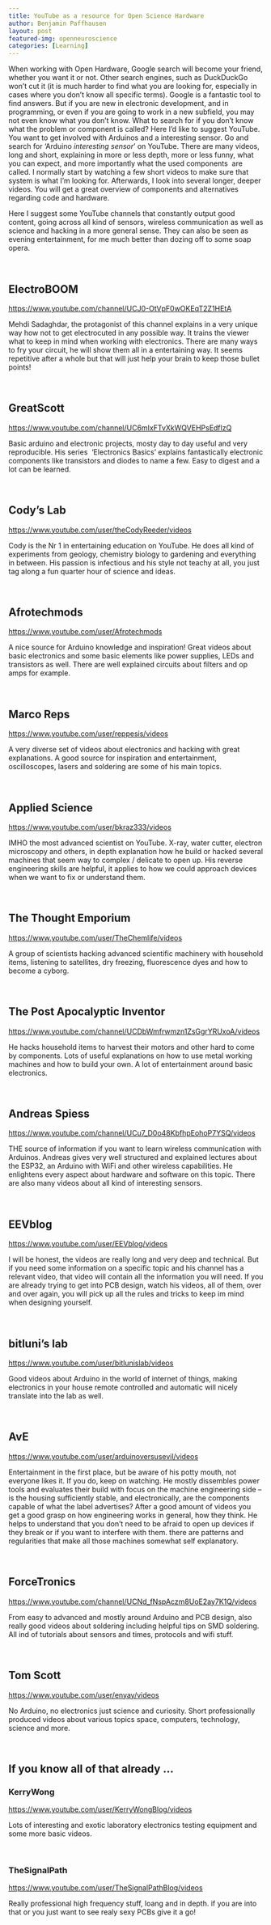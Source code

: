 ```yaml
---
title: YouTube as a resource for Open Science Hardware
author: Benjamin Paffhausen
layout: post
featured-img: openneuroscience
categories: [Learning]
---
```

When working with Open Hardware, Google search will become your friend, whether you want it or not. Other search engines, such as DuckDuckGo won’t cut it (it is much harder to find what you are looking for, especially in cases where you don’t know all specific terms). Google is a fantastic tool to find answers. But if you are new in electronic development, and in programming, or even if you are going to work in a new subfield, you may not even know what you don’t know. What to search for if you don’t know what the problem or component is called? Here I’d like to suggest YouTube. You want to get involved with Arduinos and a interesting sensor. Go and search for ‘Arduino _interesting sensor_’ on YouTube. There are many videos, long and short, explaining in more or less depth, more or less funny, what you can expect, and more importantly what the used components  are called. I normally start by watching a few short videos to make sure that system is what I’m looking for. Afterwards, I look into several longer, deeper videos. You will get a great overview of components and alternatives regarding code and hardware.

Here I suggest some YouTube channels that constantly output good content, going across all kind of sensors, wireless communication as well as science and hacking in a more general sense. They can also be seen as evening entertainment, for me much better than dozing off to some soap opera.

&nbsp;

## ElectroBOOM

<https://www.youtube.com/channel/UCJ0-OtVpF0wOKEqT2Z1HEtA>

Mehdi Sadaghdar, the protagonist of this channel explains in a very unique way how not to get electrocuted in any possible way. It trains the viewer what to keep in mind when working with electronics. There are many ways to fry your circuit, he will show them all in a entertaining way. It seems repetitive after a whole but that will just help your brain to keep those bullet points!

&nbsp;

## GreatScott

<https://www.youtube.com/channel/UC6mIxFTvXkWQVEHPsEdflzQ>

Basic arduino and electronic projects, mosty day to day useful and very reproducible. His series  ‘Electronics Basics’ explains fantastically electronic components like transistors and diodes to name a few. Easy to digest and a lot can be learned.

&nbsp;

## Cody’s Lab

<https://www.youtube.com/user/theCodyReeder/videos>

Cody is the Nr 1 in entertaining education on YouTube. He does all kind of experiments from geology, chemistry biology to gardening and everything in between. His passion is infectious and his style not teachy at all, you just tag along a fun quarter hour of science and ideas.

&nbsp;

## Afrotechmods

<https://www.youtube.com/user/Afrotechmods>

A nice source for Arduino knowledge and inspiration! Great videos about basic electronics and some basic elements like power supplies, LEDs and transistors as well. There are well explained circuits about filters and op amps for example.

&nbsp;

## Marco Reps

<https://www.youtube.com/user/reppesis/videos>

A very diverse set of videos about electronics and hacking with great explanations. A good source for inspiration and entertainment, oscilloscopes, lasers and soldering are some of his main topics.

&nbsp;

## Applied Science

<https://www.youtube.com/user/bkraz333/videos>

IMHO the most advanced scientist on YouTube. X-ray, water cutter, electron microscopy and others, in depth explanation how he build or hacked several machines that seem way to complex / delicate to open up. His reverse engineering skills are helpful, it applies to how we could approach devices when we want to fix or understand them.

&nbsp;

## The Thought Emporium

<https://www.youtube.com/user/TheChemlife/videos>

A group of scientists hacking advanced scientific machinery with household items, listening to satellites, dry freezing, fluorescence dyes and how to become a cyborg.

&nbsp;

## The Post Apocalyptic Inventor

<https://www.youtube.com/channel/UCDbWmfrwmzn1ZsGgrYRUxoA/videos>

He hacks household items to harvest their motors and other hard to come by components. Lots of useful explanations on how to use metal working machines and how to build your own. A lot of entertainment around basic electronics.

&nbsp;

## Andreas Spiess

<https://www.youtube.com/channel/UCu7_D0o48KbfhpEohoP7YSQ/videos>

THE source of information if you want to learn wireless communication with Arduinos. Andreas gives very well structured and explained lectures about the ESP32, an Arduino with WiFi and other wireless capabilities. He enlightens every aspect about hardware and software on this topic. There are also many videos about all kind of interesting sensors.

&nbsp;

## EEVblog

<https://www.youtube.com/user/EEVblog/videos>

I will be honest, the videos are really long and very deep and technical. But if you need some information on a specific topic and his channel has a relevant video, that video will contain all the information you will need. If you are already trying to get into PCB design, watch his videos, all of them, over and over again, you will pick up all the rules and tricks to keep im mind when designing yourself.

&nbsp;

## bitluni&#8217;s lab

<https://www.youtube.com/user/bitlunislab/videos>

Good videos about Arduino in the world of internet of things, making electronics in your house remote controlled and automatic will nicely translate into the lab as well.

&nbsp;

## AvE

<https://www.youtube.com/user/arduinoversusevil/videos>

Entertainment in the first place, but be aware of his potty mouth, not everyone likes it. If you do, keep on watching. He mostly dissembles power tools and evaluates their build with focus on the machine engineering side &#8211; is the housing sufficiently stable, and electronically, are the components capable of what the label advertises? After a good amount of videos you get a good grasp on how engineering works in general, how they think. He helps to understand that you don’t need to be afraid to open up devices if they break or if you want to interfere with them. there are patterns and regularities that make all those machines somewhat self explanatory.

&nbsp;

## ForceTronics

<https://www.youtube.com/channel/UCNd_fNspAczm8UoE2ay7K1Q/videos>

From easy to advanced and mostly around Arduino and PCB design, also really good videos about soldering including helpful tips on SMD soldering. All ind of tutorials about sensors and times, protocols and wifi stuff.

&nbsp;

## Tom Scott

<https://www.youtube.com/user/enyay/videos>

No Arduino, no electronics just science and curiosity. Short professionally produced videos about various topics space, computers, technology, science and more.

&nbsp;

## If you know all of that already &#8230;

### KerryWong

<https://www.youtube.com/user/KerryWongBlog/videos>

Lots of interesting and exotic laboratory electronics testing equipment and some more basic videos.

&nbsp;

### TheSignalPath

<https://www.youtube.com/user/TheSignalPathBlog/videos>

Really professional high frequency stuff, loang and in depth. if you are into that or you just want to see realy sexy PCBs give it a go!
